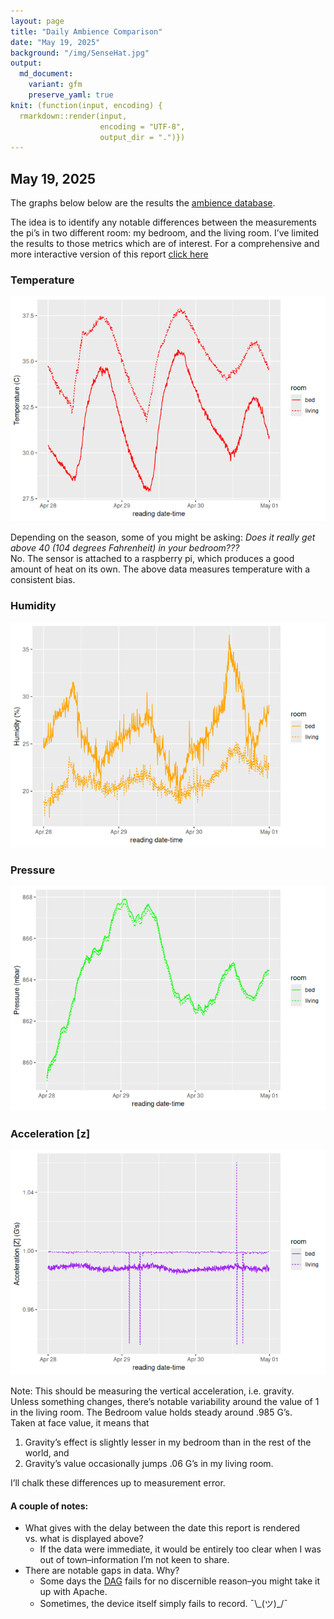 ```yaml
---
layout: page
title: "Daily Ambience Comparison"
date: "May 19, 2025"
background: "/img/SenseHat.jpg"
output:
  md_document:
    variant: gfm
    preserve_yaml: true
knit: (function(input, encoding) {
  rmarkdown::render(input,
                    encoding = "UTF-8",
                    output_dir = ".")})
---
```


## May 19, 2025

The graphs below below are the results the [ambience
database](https://snyderjo.github.io/ambience/).

The idea is to identify any notable differences between the measurements
the pi’s in two different room: my bedroom, and the living room. I’ve
limited the results to those metrics which are of interest. For a
comprehensive and more interactive version of this report [click
here](dailyReport.html)

### Temperature

![](images/Temperature-1.png)<!-- -->

Depending on the season, some of you might be asking: *Does it really
get above 40 (104 degrees Fahrenheit) in your bedroom???*  
No. The sensor is attached to a raspberry pi, which produces a good
amount of heat on its own. The above data measures temperature with a
consistent bias.

### Humidity

![](images/humidity-1.png)<!-- -->

### Pressure

![](images/pressure-1.png)<!-- -->

### Acceleration \[z\]

![](images/accel_z-1.png)<!-- -->

Note: This should be measuring the vertical acceleration,
i.e. gravity.  
Unless something changes, there’s notable variability around the value
of 1 in the living room. The Bedroom value holds steady around .985
G’s.  
Taken at face value, it means that  
1. Gravity’s effect is slightly lesser in my bedroom than in the rest of
the world, and  
2. Gravity’s value occasionally jumps .06 G’s in my living room.

I’ll chalk these differences up to measurement error.

#### A couple of notes:

- What gives with the delay between the date this report is rendered
  vs. what is displayed above?
  - If the data were immediate, it would be entirely too clear when I
    was out of town–information I’m not keen to share.  
- There are notable gaps in data. Why?
  - Some days the
    [DAG](https://airflow.apache.org/docs/apache-airflow/1.10.9/concepts.html)
    fails for no discernible reason–you might take it up with Apache.  
  - Sometimes, the device itself simply fails to record. ¯\\\_(ツ)\_/¯

